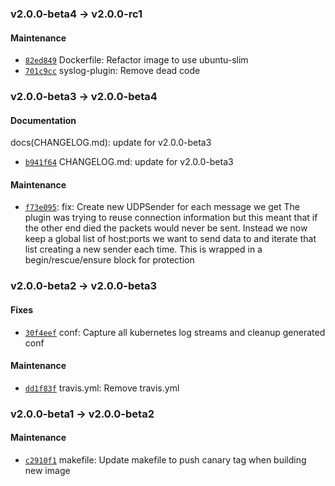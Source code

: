 ### v2.0.0-beta4 -> v2.0.0-rc1

#### Maintenance

 - [`82ed849`](https://github.com/deis/fluentd/commit/82ed849bc156d0b1cafd06c65a5e0b454b646010) Dockerfile: Refactor image to use ubuntu-slim
 - [`701c9cc`](https://github.com/deis/fluentd/commit/701c9ccf5b7b6edb8e0f602500bfefd2355fe181) syslog-plugin: Remove dead code

### v2.0.0-beta3 -> v2.0.0-beta4

#### Documentation

docs(CHANGELOG.md): update for v2.0.0-beta3
 - [`b941f64`](https://github.com/deis/fluentd/commit/b941f64b1e251456ad933b8a958519873c51af69) CHANGELOG.md: update for v2.0.0-beta3

#### Maintenance

- [`f73e095`](https://github.com/deis/fluentd/commit/f73e095aec3278154cd076e14ed6909c238812ff): fix: Create new UDPSender for each message we get
    The plugin was trying to reuse connection information but this meant that if the other end died the packets would never be sent. Instead we now keep a global list of host:ports we want to send data to and iterate that list creating a new sender each time. This is wrapped in a begin/rescue/ensure block for protection

### v2.0.0-beta2 -> v2.0.0-beta3

#### Fixes

 - [`30f4eef`](https://github.com/deis/fluentd/commit/30f4eef1c5ec406e247574f682ae556e07fe3016) conf: Capture all kubernetes log streams and cleanup generated conf

#### Maintenance

 - [`dd1f83f`](https://github.com/deis/fluentd/commit/dd1f83f0e0c38203322ec80c7297f711582e348a) travis.yml: Remove travis.yml

### v2.0.0-beta1 -> v2.0.0-beta2

#### Maintenance

 - [`c2910f1`](https://github.com/deis/fluentd/commit/c2910f1c89da495aa5123e067802d5932b41f4e8) makefile: Update makefile to push canary tag when building new image

